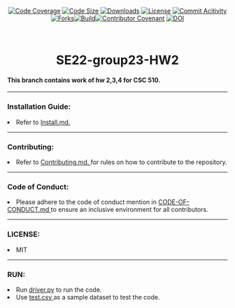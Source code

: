 <div align="center">

<a href="code/coverage.json">![Code Coverage](https://img.shields.io/badge/dynamic/json?color=brightgreen&label=coverage&query=%24.totals.percent_covered_display&suffix=%25&url=https%3A%2F%2Fraw.githubusercontent.com%2FVSangarya%2FSE22-group23-HW1%2Fhw2%2Fcode%2Fcoverage.json)</a>
<a href="code">![Code Size](https://img.shields.io/github/languages/code-size/VSangarya/SE22-group23-HW1)</a>
<a href="#">![Downloads](https://img.shields.io/github/downloads/VSangarya/SE22-group23-HW1/total)</a>
<a href="LICENSE.md">![License](https://img.shields.io/github/license/VSangarya/SE22-group23-HW1)</a>
<a href="https://github.com/VSangarya/SE22-group23-HW1/graphs/commit-activity">![Commit Acitivity](https://img.shields.io/github/commit-activity/m/VSangarya/SE22-group23-HW1?style=flat-square)</a>
<a href="https://github.com/VSangarya/SE22-group23-HW1/fork">![Forks](https://img.shields.io/github/forks/VSangarya/SE22-group23-HW1?style=social)</a><a href="https://github.com/VSangarya/SE22-group23-HW1/actions/workflows/build.yml">![Build](https://github.com/VSangarya/SE22-group23-HW1/actions/workflows/build.yml/badge.svg)</a><a href="">[![Contributor Covenant](https://img.shields.io/badge/Contributor%20Covenant-2.1-4baaaa.svg)](CODE-OF-CONDUCT.md)
</a>[![DOI](https://zenodo.org/badge/DOI/10.5281/zenodo.7033592.svg)](https://doi.org/10.5281/zenodo.7033592)

<br>
</div>
<h1 align="center">SE22-group23-HW2</h2>
<p>

#### This branch contains work of hw 2,3,4 for CSC 510. 

<hr>
</p>

### Installation Guide:

<li> Refer to <a href="INSTALL.md"> Install.md. </a>
</p>
<hr>

### Contributing:
<li> Refer to <a href="CONTRIBUTING.md"> Contributing.md. </a> for rules on how to contribute to the repository.

<hr>

### Code of Conduct:

<li> Please adhere to the code of conduct mention in <a href="CODE-OF-CONDUCT.md"> CODE-OF-CONDUCT.md </a> to ensure an inclusive environment for all contributors.

<hr>

### LICENSE:

<li> MIT

<hr>

### RUN:
<li> Run <a href="code/driver.py"> driver.py</a> to run the code.
<li> Use <a href="data/test.csv"> test.csv </a> as a sample dataset to test the code. 

